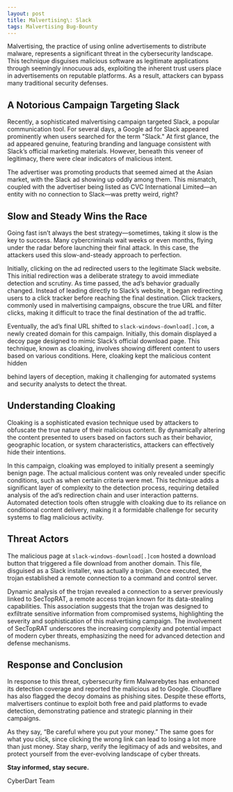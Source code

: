 ```yaml
---
layout: post
title: Malvertising\: Slack
tags: Malvertising Bug-Bounty
---
```


Malvertising, the practice of using online advertisements to distribute malware, represents a significant threat in the cybersecurity landscape. This technique disguises malicious software as legitimate applications through seemingly innocuous ads, exploiting the inherent trust users place in advertisements on reputable platforms. As a result, attackers can bypass many traditional security defenses.

## A Notorious Campaign Targeting Slack

Recently, a sophisticated malvertising campaign targeted Slack, a popular communication tool. For several days, a Google ad for Slack appeared prominently when users searched for the term "Slack." At first glance, the ad appeared genuine, featuring branding and language consistent with Slack’s official marketing materials. However, beneath this veneer of legitimacy, there were clear indicators of malicious intent.

The advertiser was promoting products that seemed aimed at the Asian market, with the Slack ad showing up oddly among them. This mismatch, coupled with the advertiser being listed as CVC International Limited—an entity with no connection to Slack—was pretty weird, right?

## Slow and Steady Wins the Race

Going fast isn’t always the best strategy—sometimes, taking it slow is the key to success. Many cybercriminals wait weeks or even months, flying under the radar before launching their final attack. In this case, the attackers used this slow-and-steady approach to perfection.

Initially, clicking on the ad redirected users to the legitimate Slack website. This initial redirection was a deliberate strategy to avoid immediate detection and scrutiny. As time passed, the ad’s behavior gradually changed. Instead of leading directly to Slack’s website, it began redirecting users to a click tracker before reaching the final destination. Click trackers, commonly used in malvertising campaigns, obscure the true URL and filter clicks, making it difficult to trace the final destination of the ad traffic.

Eventually, the ad’s final URL shifted to `slack-windows-download[.]com`, a newly created domain for this campaign. Initially, this domain displayed a decoy page designed to mimic Slack’s official download page. This technique, known as cloaking, involves showing different content to users based on various conditions. Here, cloaking kept the malicious content hidden

behind layers of deception, making it challenging for automated systems and security analysts to detect the threat.

## Understanding Cloaking

Cloaking is a sophisticated evasion technique used by attackers to obfuscate the true nature of their malicious content. By dynamically altering the content presented to users based on factors such as their behavior, geographic location, or system characteristics, attackers can effectively hide their intentions.

In this campaign, cloaking was employed to initially present a seemingly benign page. The actual malicious content was only revealed under specific conditions, such as when certain criteria were met. This technique adds a significant layer of complexity to the detection process, requiring detailed analysis of the ad’s redirection chain and user interaction patterns. Automated detection tools often struggle with cloaking due to its reliance on conditional content delivery, making it a formidable challenge for security systems to flag malicious activity.

## Threat Actors

The malicious page at `slack-windows-download[.]com` hosted a download button that triggered a file download from another domain. This file, disguised as a Slack installer, was actually a trojan. Once executed, the trojan established a remote connection to a command and control server.

Dynamic analysis of the trojan revealed a connection to a server previously linked to SecTopRAT, a remote access trojan known for its data-stealing capabilities. This association suggests that the trojan was designed to exfiltrate sensitive information from compromised systems, highlighting the severity and sophistication of this malvertising campaign. The involvement of SecTopRAT underscores the increasing complexity and potential impact of modern cyber threats, emphasizing the need for advanced detection and defense mechanisms.

## Response and Conclusion

In response to this threat, cybersecurity firm Malwarebytes has enhanced its detection coverage and reported the malicious ad to Google. Cloudflare has also flagged the decoy domains as phishing sites. Despite these efforts, malvertisers continue to exploit both free and paid platforms to evade detection, demonstrating patience and strategic planning in their campaigns.

As they say, “Be careful where you put your money.” The same goes for what you click, since clicking the wrong link can lead to losing a lot more than just money. Stay sharp, verify the legitimacy of ads and websites, and protect yourself from the ever-evolving landscape of cyber threats.

**Stay informed, stay secure.**

CyberDart Team
